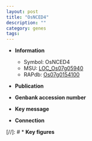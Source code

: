 ```yaml
---
layout: post
title: "OsNCED4"
description: ""
category: genes
tags: 
---
```


* **Information**  
    + Symbol: OsNCED4  
    + MSU: [LOC_Os07g05940](http://rice.uga.edu/cgi-bin/ORF_infopage.cgi?orf=LOC_Os07g05940)  
    + RAPdb: [Os07g0154100](http://rapdb.dna.affrc.go.jp/viewer/gbrowse_details/irgsp1?name=Os07g0154100)  

* **Publication**  

* **Genbank accession number**  

* **Key message**  

* **Connection**  

[//]: # * **Key figures**  


